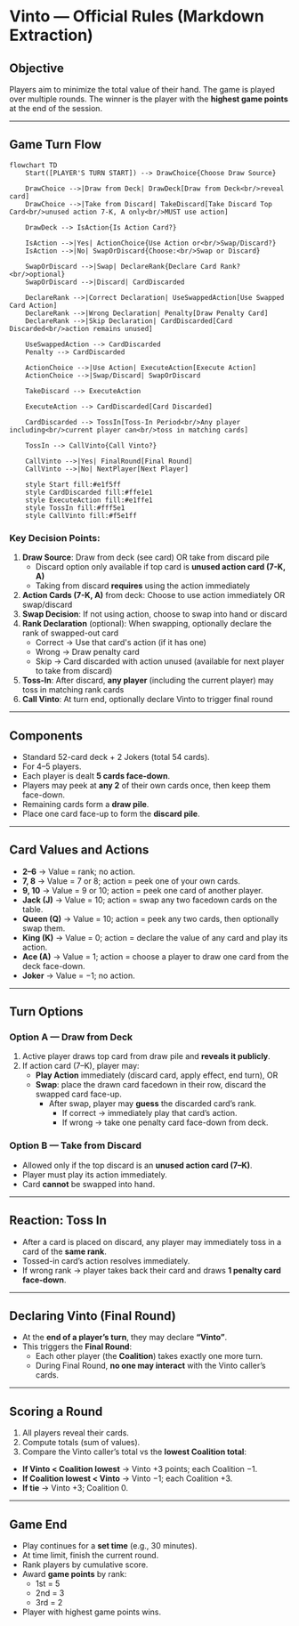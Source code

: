 # Vinto — Official Rules (Markdown Extraction)

## Objective
Players aim to minimize the total value of their hand.
The game is played over multiple rounds.
The winner is the player with the **highest game points** at the end of the session.

---

## Game Turn Flow

```mermaid
flowchart TD
    Start([PLAYER'S TURN START]) --> DrawChoice{Choose Draw Source}

    DrawChoice -->|Draw from Deck| DrawDeck[Draw from Deck<br/>reveal card]
    DrawChoice -->|Take from Discard| TakeDiscard[Take Discard Top Card<br/>unused action 7-K, A only<br/>MUST use action]

    DrawDeck --> IsAction{Is Action Card?}

    IsAction -->|Yes| ActionChoice{Use Action or<br/>Swap/Discard?}
    IsAction -->|No| SwapOrDiscard{Choose:<br/>Swap or Discard}

    SwapOrDiscard -->|Swap| DeclareRank{Declare Card Rank?<br/>optional}
    SwapOrDiscard -->|Discard| CardDiscarded

    DeclareRank -->|Correct Declaration| UseSwappedAction[Use Swapped Card Action]
    DeclareRank -->|Wrong Declaration| Penalty[Draw Penalty Card]
    DeclareRank -->|Skip Declaration| CardDiscarded[Card Discarded<br/>action remains unused]

    UseSwappedAction --> CardDiscarded
    Penalty --> CardDiscarded

    ActionChoice -->|Use Action| ExecuteAction[Execute Action]
    ActionChoice -->|Swap/Discard| SwapOrDiscard

    TakeDiscard --> ExecuteAction

    ExecuteAction --> CardDiscarded[Card Discarded]

    CardDiscarded --> TossIn[Toss-In Period<br/>Any player including<br/>current player can<br/>toss in matching cards]

    TossIn --> CallVinto{Call Vinto?}

    CallVinto -->|Yes| FinalRound[Final Round]
    CallVinto -->|No| NextPlayer[Next Player]

    style Start fill:#e1f5ff
    style CardDiscarded fill:#ffe1e1
    style ExecuteAction fill:#e1ffe1
    style TossIn fill:#fff5e1
    style CallVinto fill:#f5e1ff
```

### Key Decision Points:
1. **Draw Source**: Draw from deck (see card) OR take from discard pile
   - Discard option only available if top card is **unused action card (7-K, A)**
   - Taking from discard **requires** using the action immediately
2. **Action Cards (7-K, A)** from deck: Choose to use action immediately OR swap/discard
3. **Swap Decision**: If not using action, choose to swap into hand or discard
4. **Rank Declaration** (optional): When swapping, optionally declare the rank of swapped-out card
   - Correct → Use that card's action (if it has one)
   - Wrong → Draw penalty card
   - Skip → Card discarded with action unused (available for next player to take from discard)
5. **Toss-In**: After discard, **any player** (including the current player) may toss in matching rank cards
6. **Call Vinto**: At turn end, optionally declare Vinto to trigger final round

---

## Components
- Standard 52-card deck + 2 Jokers (total 54 cards).  
- For 4–5 players.  
- Each player is dealt **5 cards face-down**.  
- Players may peek at **any 2** of their own cards once, then keep them face-down.  
- Remaining cards form a **draw pile**.  
- Place one card face-up to form the **discard pile**.

---

## Card Values and Actions
- **2–6** → Value = rank; no action.  
- **7, 8** → Value = 7 or 8; action = peek one of your own cards.  
- **9, 10** → Value = 9 or 10; action = peek one card of another player.  
- **Jack (J)** → Value = 10; action = swap any two facedown cards on the table.  
- **Queen (Q)** → Value = 10; action = peek any two cards, then optionally swap them.  
- **King (K)** → Value = 0; action = declare the value of any card and play its action.  
- **Ace (A)** → Value = 1; action = choose a player to draw one card from the deck face-down.  
- **Joker** → Value = −1; no action.

---

## Turn Options

### Option A — Draw from Deck
1. Active player draws top card from draw pile and **reveals it publicly**.  
2. If action card (7–K), player may:  
   - **Play Action** immediately (discard card, apply effect, end turn), OR  
   - **Swap**: place the drawn card facedown in their row, discard the swapped card face-up.  
     - After swap, player may **guess** the discarded card’s rank.  
       - If correct → immediately play that card’s action.  
       - If wrong → take one penalty card face-down from deck.

### Option B — Take from Discard
- Allowed only if the top discard is an **unused action card (7–K)**.  
- Player must play its action immediately.  
- Card **cannot** be swapped into hand.

---

## Reaction: Toss In
- After a card is placed on discard, any player may immediately toss in a card of the **same rank**.  
- Tossed-in card’s action resolves immediately.  
- If wrong rank → player takes back their card and draws **1 penalty card face-down**.

---

## Declaring Vinto (Final Round)
- At the **end of a player’s turn**, they may declare **“Vinto”**.  
- This triggers the **Final Round**:  
  - Each other player (the **Coalition**) takes exactly one more turn.  
  - During Final Round, **no one may interact** with the Vinto caller’s cards.

---

## Scoring a Round
1. All players reveal their cards.  
2. Compute totals (sum of values).  
3. Compare the Vinto caller’s total vs the **lowest Coalition total**:

- **If Vinto < Coalition lowest** → Vinto +3 points; each Coalition −1.  
- **If Coalition lowest < Vinto** → Vinto −1; each Coalition +3.  
- **If tie** → Vinto +3; Coalition 0.

---

## Game End
- Play continues for a **set time** (e.g., 30 minutes).  
- At time limit, finish the current round.  
- Rank players by cumulative score.  
- Award **game points** by rank:  
  - 1st = 5  
  - 2nd = 3  
  - 3rd = 2  
- Player with highest game points wins.

